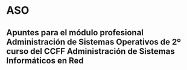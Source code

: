 # ASO
## Apuntes para el módulo profesional Administración de Sistemas Operativos de 2º curso del CCFF Administración de Sistemas Informáticos en Red
